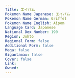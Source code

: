 ```yaml
---
﻿Title: エイパム
Pokemon Name Japanese: エイパム
Pokemon Name German: Griffel
Pokemon Name English: Aipom
Language Card: Japanese
National Dex Number: 190
Region: Johto
Regional Form: false
Additional Form: false
Mega: false
Gigantamax: false
Cover: false
Link: 
Owned: 
---
```

